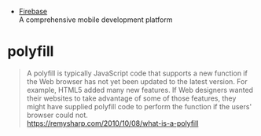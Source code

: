 - [Firebase ](https://firebase.google.com)  
A comprehensive mobile development platform  


# polyfill
> A polyfill is typically JavaScript code that supports a new function if the Web browser has not yet been updated to the latest version. For example, HTML5 added many new features. If Web designers wanted their websites to take advantage of some of those features, they might have supplied polyfill code to perform the function if the users' browser could not.  
https://remysharp.com/2010/10/08/what-is-a-polyfill
